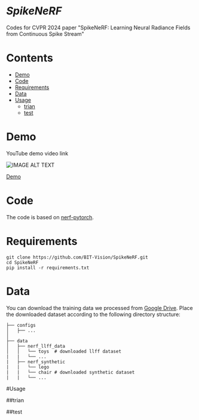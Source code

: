 # ***SpikeNeRF***
Codes for CVPR 2024 paper "SpikeNeRF: Learning Neural Radiance Fields from Continuous Spike Stream"


# Contents
- [Demo](#Demo)
- [Code](#Code)
- [Requirements](#Requirements)
- [Data](#Data)
- [Usage](#Usage)
  - [trian](#train)
  - [test](#test)


# Demo
YouTube demo video link

![IMAGE ALT TEXT](http://img.youtube.com/vi/YwQRJuwtddc/0.jpg)

[Demo](https://www.youtube.com/watch?v=YwQRJuwtddc "SpikeNeRF")


# Code
The code is based on [nerf-pytorch](https://github.com/yenchenlin/nerf-pytorch).


# Requirements

```
git clone https://github.com/BIT-Vision/SpikeNeRF.git
cd SpikeNeRF
pip install -r requirements.txt
```


# Data
You can download the training data we processed from [Google Drive](https://drive.google.com/drive/my-drive).
Place the downloaded dataset according to the following directory structure:
```
├── configs                                                                                                       
│   ├── ...                                                                                     
│                                                                                               
├── data                                                                                                                                                                                                       
│   ├── nerf_llff_data                                                                                                                                                                                                                              
│   │   └── toys  # downloaded llff dataset                                                                                  
|   |   └── ...
|   ├── nerf_synthetic
|   |   └── lego
|   |   └── chair # downloaded synthetic dataset
|   |   └── ...
```


#Usage

##trian

##test
